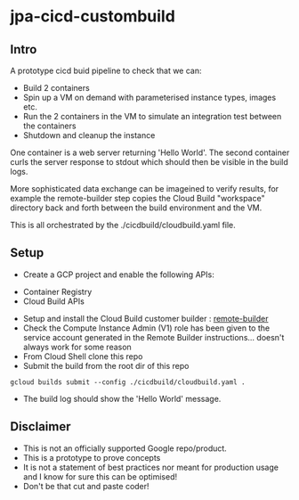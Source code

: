 # jpa-cicd-custombuild

## Intro
A prototype cicd buid pipeline to check that we can:
* Build 2 containers
* Spin up a VM on demand with parameterised instance types, images etc.
* Run the 2 containers in the VM to simulate an integration test between the containers
* Shutdown and cleanup the instance

One container is a web server returning 'Hello World'.
The second container curls the server response to stdout which should then be visible in the build logs.

More sophisticated data exchange can be imageined to verify results, for example the remote-builder step copies the Cloud Build "workspace" directory back and forth between the build environment and the VM.

This is all orchestrated by the ./cicdbuild/cloudbuild.yaml file.

## Setup
* Create a GCP project and enable the following APIs:
 + Container Registry
 + Cloud Build APIs
* Setup and install the Cloud Build customer builder : [remote-builder](https://github.com/GoogleCloudPlatform/cloud-builders-community/tree/master/remote-builder)
* Check the Compute Instance Admin (V1) role has been given to the service account generated in the Remote Builder instructions... doesn't always work for some reason
* From Cloud Shell clone this repo 
* Submit the build from the root dir of this repo
```
gcloud builds submit --config ./cicdbuild/cloudbuild.yaml . 
```
* The build log should show the 'Hello World' message.

## Disclaimer
* This is not an officially supported Google repo/product.
* This is a prototype to prove concepts
* It is not a statement of best practices nor meant for production usage and I know for sure this can be optimised!
* Don't be that cut and paste coder!

